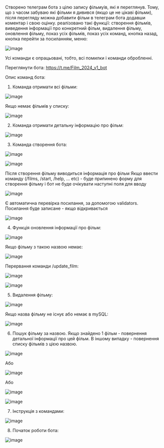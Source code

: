 Створено телеграм бота з цілю запису фільмуів, які я переглянув. Тому, що з часом забуваю які фільми я дивився (якщо це не цікаві фільми), після перегляду можна добавити фільм в телеграм бота додавши коментар і свою оцінку. реалізовано такі функції: створення фільмів, виведення інформації про конкретний фільм, видалення фільму, оновлення фільму, показ усіх фільмів, показ усіх команд, кнопка назад, кнопка перейти за посиланням, меню:

![image](https://github.com/user-attachments/assets/4ea88261-5762-4687-a4fa-45f1f361626e)

Усі команди є опрацьовані, тобто, всі помилки і команди обробленні.

Переглянути бота: https://t.me/Film_2024_v1_bot

Опис команд бота:

1. Команда отримати всі фільми:

![image](https://github.com/user-attachments/assets/498cc3f1-84dd-4fe0-9ee0-50c631a9645b)

Якщо немає фільмів у списку:

![image](https://github.com/user-attachments/assets/d29d1997-2703-4308-95f4-a0c9608f8bc0)

2. Команда отримати детальну інформацію про фільм:

![image](https://github.com/user-attachments/assets/648f59c7-d20a-4711-8ce2-0242c1a501e6)

3. Команда створення бота:

![image](https://github.com/user-attachments/assets/dccd1380-0a81-4288-8101-6913e9465638)

![image](https://github.com/user-attachments/assets/7fc9c4c9-ce1f-4adc-8781-fa86a7e116f4)

Після створення фільму виводиться інформація про фільм Якщо ввести команду (/films, /start, /help, ... etc) - буде припинено форму для створення фільму і бот не буде очікувати наступні поля для вводу

![image](https://github.com/user-attachments/assets/f21e0ba5-a6fd-4cc1-9858-f34a61813a3e)

Є автоматична перевірка посилання, за допомогою validators. Посилання буде записане - якщо відкривається

![image](https://github.com/user-attachments/assets/187c6e5d-dc4c-43b3-821e-3ec636e8ee2f)

4. Функція оновлення інформації про фільм:

![image](https://github.com/user-attachments/assets/dc2861f1-93b4-40ca-98bb-01856d4725ac)

Якщо фільму з такою назвою немає:

![image](https://github.com/user-attachments/assets/75b03507-3a3e-46f5-8894-ba69ffa6e57c)

Перервання команди /update_film:

![image](https://github.com/user-attachments/assets/320dd33e-04ef-41ab-bc89-bd54da6c53f6)

![image](https://github.com/user-attachments/assets/d061bf00-7732-4da6-8c6c-79d55f148641)

5. Видалення фільму:

![image](https://github.com/user-attachments/assets/7de4c75f-ac60-4bd6-b883-de4e60931432)

Якщо назва фільму не існує або немає в mySQL:

![image](https://github.com/user-attachments/assets/96377a3e-31ba-4d5e-a177-8059076299a5)

6. Пошук фільму за назвою. Якщо знайдено 1 фільм - повернення детальної інформації про цей фільм. В іншому випадку - повернення списку фільмів з цією назвою.

![image](https://github.com/user-attachments/assets/2b373ef5-328b-455d-aff7-d18c13957189)

Або

![image](https://github.com/user-attachments/assets/b24ac999-1145-49af-b149-2780b20f4c0a)

Або

![image](https://github.com/user-attachments/assets/b75f9a30-a479-4a10-83ce-5fb7c5e59adf)

![image](https://github.com/user-attachments/assets/99d724e9-40ef-4ee3-95fc-1bb5ba1300cd)

7. Інструкція з командами:

![image](https://github.com/user-attachments/assets/72361bf6-2be2-433f-b5d9-64cb13a4f7fb)

8. Початок роботи бота:

![image](https://github.com/user-attachments/assets/70c1acf7-3ada-4e4d-a926-06c1ac32308f)
